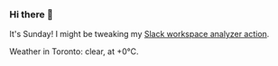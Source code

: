 ### Hi there :wave:

It's Sunday! I might be tweaking my [Slack workspace analyzer action](https://github.com/bewuethr/slack-analyzer).

Weather in Toronto: clear, at +0°C.
